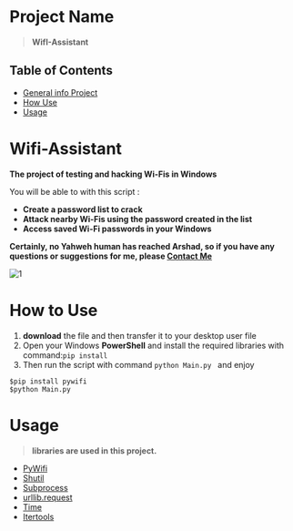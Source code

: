 # Project Name
> **WifI-Assistant**

## Table of Contents
* [General info Project](#wifi-assistant)
* [How Use](#HowtoUse)
* [Usage](#usage)


# Wifi-Assistant
**The project of testing and hacking Wi-Fis in Windows**

You will be able to with this script :
* **Create a password list to crack**
* **Attack nearby Wi-Fis using the password created in the list**
* **Access saved Wi-Fi passwords in your Windows**

**Certainly, no Yahweh human has reached Arshad, so if you have any questions or suggestions for me, please [Contact Me](melfexmr@gmail.com)**

![1](https://github.com/MrMelfex/wifi-assistant/assets/149225543/bf0c20e0-cc33-4ad9-885a-cab77cede13c)

# How to Use
1) **download** the file and then transfer it to your desktop user file
2) Open your Windows **PowerShell** and install the required libraries with command:```pip install```
3) Then run the script with command ```python Main.py ```  and enjoy
```
$pip install pywifi
$python Main.py
```

# Usage
> **libraries are used in this project.**
* [PyWifi](https://pypi.org/project/pywifi/)
* [Shutil](https://docs.python.org/3/library/shutil.html)
* [Subprocess](https://docs.python.org/3/library/subprocess.html#:~:text=The%20subprocess%20module%20allows%20you,system%20os.)
* [urllib.request](https://docs.python.org/3/library/urllib.request.html)
* [Time](https://docs.python.org/3/library/time.html)
* [Itertools](https://docs.python.org/3/library/itertools.html)


